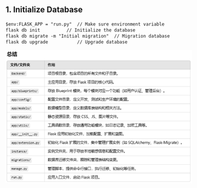 ## 1. Initialize Database

```
$env:FLASK_APP = "run.py"  // Make sure environment variable
flask db init  		   // Initialize the database
flask db migrate -m "Initial migration"  // Migration database
flask db upgrade           // Upgrade database
```





![1735535400314](image/README/1735535400314.png)
